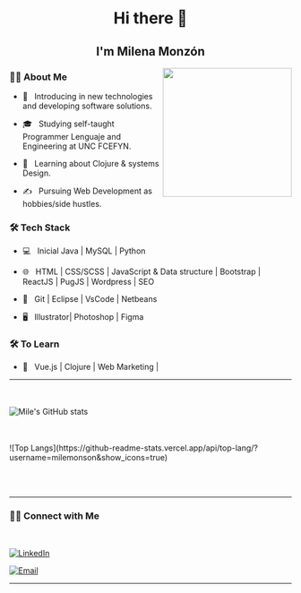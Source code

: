 ### <h1 align='center'> Hi there 👋  </h1>

  <h2 align='center'> I'm Milena Monzón</h2>

<img align='right' src="https://media4.giphy.com/media/NgurY1o4z080Jfoyzw/giphy.gif" width="230">

<h3> 👩‍💻 About Me </h3>



- 🤔 &nbsp; Introducing in new technologies and developing software solutions.

- 🎓 &nbsp; Studying self-taught Programmer Lenguaje and Engineering at UNC FCEFYN.

- 🌱 &nbsp; Learning about Clojure & systems Design.

- ✍️ &nbsp; Pursuing Web Development as hobbies/side hustles.



<h3>🛠 Tech Stack</h3>



- 💻 &nbsp; Inicial Java |  MySQL | Python

- 🌐 &nbsp; HTML | CSS/SCSS | JavaScript & Data structure | Bootstrap | ReactJS | PugJS | Wordpress | SEO

- 🔧 &nbsp; Git | Eclipse | VsCode | Netbeans

- 🖥 &nbsp; Illustrator| Photoshop | Figma




<h3>🛠 To Learn</h3>

- 🔧 &nbsp; Vue.js | Clojure | Web Marketing | 

<hr>



<br/><br/>
![Mile's GitHub stats](https://github-readme-stats.vercel.app/api?username=milemonson&show_icons=true&theme=jolly)


<br/>

<br/>
![Top Langs](https://github-readme-stats.vercel.app/api/top-lang/?username=milemonson&show_icons=true)

<br><br>



<hr>



<h3> 🤝🏻 Connect with Me </h3>

<br>

<p align="center">

<a href="https://www.linkedin.com/in/milena-monzon/"><img alt="LinkedIn" src="https://img.shields.io/badge/Milena-pink?style=flat-square&logo=linkedin"></a>
  
<a href="mailto:milemonson@gmail.com"><img alt="Email" src="https://img.shields.io/badge/Email-milemonson@gmail.com-pink?style=flat-square&logo=gmail"></a>

</p>


<hr>



